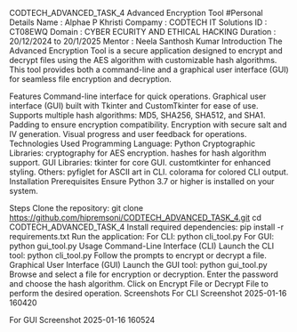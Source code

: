 CODTECH_ADVANCED_TASK_4
Advanced Encryption Tool
#Personal Details
Name : Alphae P Khristi Compamy : CODTECH IT Solutions ID : CT08EWQ Domain : CYBER ECURITY AND ETHICAL HACKING Duration : 20/12/2024 to 20/1/2025 Mentor : Neela Santhosh Kumar
Introduction
The Advanced Encryption Tool is a secure application designed to encrypt and decrypt files using the AES algorithm with customizable hash algorithms. This tool provides both a command-line and a graphical user interface (GUI) for seamless file encryption and decryption.

Features
Command-line interface for quick operations.
Graphical user interface (GUI) built with Tkinter and CustomTkinter for ease of use.
Supports multiple hash algorithms: MD5, SHA256, SHA512, and SHA1.
Padding to ensure encryption compatibility.
Encryption with secure salt and IV generation.
Visual progress and user feedback for operations.
Technologies Used
Programming Language: Python
Cryptographic Libraries:
cryptography for AES encryption.
hashes for hash algorithm support.
GUI Libraries:
tkinter for core GUI.
customtkinter for enhanced styling.
Others:
pyfiglet for ASCII art in CLI.
colorama for colored CLI output.
Installation
Prerequisites
Ensure Python 3.7 or higher is installed on your system.

Steps
Clone the repository:
git clone https://github.com/hipremsoni/CODTECH_ADVANCED_TASK_4.git
cd CODTECH_ADVANCED_TASK_4
Install required dependencies:
pip install -r requirements.txt
Run the application:
For CLI:
python cli_tool.py
For GUI:
python gui_tool.py
Usage
Command-Line Interface (CLI)
Launch the CLI tool:
python cli_tool.py
Follow the prompts to encrypt or decrypt a file.
Graphical User Interface (GUI)
Launch the GUI tool:
python gui_tool.py
Browse and select a file for encryption or decryption.
Enter the password and choose the hash algorithm.
Click on Encrypt File or Decrypt File to perform the desired operation.
Screenshots
For CLI Screenshot 2025-01-16 160420

For GUI Screenshot 2025-01-16 160524


